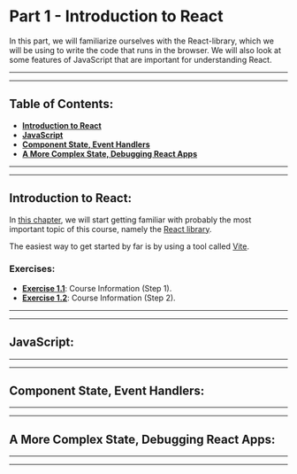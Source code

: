 # Part 1 - Introduction to React

In this part, we will familiarize ourselves with the React-library, which we will be using to write the code that runs in the browser. We will also look at some features of JavaScript that are important for understanding React.

---
---

## Table of Contents:

- **[Introduction to React](/part1/introduction_to_react/)**
- **[JavaScript](/part1/javascript/)**
- **[Component State, Event Handlers](/part1/component_state_event_handlers/)**
- **[A More Complex State, Debugging React Apps](/part1/a_more_complex_state_debugging_react_apps/)**

---
---

## Introduction to React:

In [this chapter](https://fullstackopen.com/en/part1/introduction_to_react), we will start getting familiar with probably the most important topic of this course, namely the [React library](https://react.dev/). 

The easiest way to get started by far is by using a tool called [Vite](https://vitejs.dev/).

### Exercises:

- **[Exercise 1.1](/part1/courseinfo/)**: Course Information (Step 1).
- **[Exercise 1.2](/part1/courseinfo/)**: Course Information (Step 2).

---
---

## JavaScript:

---
---

## Component State, Event Handlers:

---
---

## A More Complex State, Debugging React Apps:

---
---